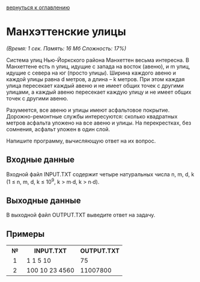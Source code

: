 <a href="/README.md">вернуться к оглавлению</a><br>

<h1>Манхэттенские улицы</h1>
<i>(Время: 1&nbsp;сек. Память: 16 Мб&nbsp;Сложность: 17%)</i>

<p class=text>
Система улиц Нью-Йоркского района Манхеттен весьма интересна. В Манхеттене есть n улиц, идущие с запада на восток (авеню), и m	 улиц, идущие с севера на юг (просто улицы). Ширина каждого авеню и каждой улицы равна d метров, а длина – k метров. При этом каждая улица пересекает каждый авеню и не имеет общих точек с другими улицами, а каждый авеню пересекает каждую улицу и не имеет общих точек с другими авеню.
</p>
<p class=text>
Разумеется, все авеню и улицы имеют асфальтовое покрытие. Дорожно-ремонтные службы интересуются: сколько квадратных метров асфальта уложено на все авеню и улицы. На перекрестках, без сомнения, асфальт уложен в один слой.
</p>
<p class=text>
Напишите программу, вычисляющую ответ на их вопрос.
</p>

<h2>Входные данные</h2>

<p class=text>
Входной файл INPUT.TXT содержит четыре натуральных числа n, m, d, k (1 &#8804; n, m, d, k &#8804; 10<sup>9</sup>, k > m&#8729;d, k > n&#8729;d).
</p>

<h2>Выходные данные</h2>

<p class=text>
В выходной файл OUTPUT.TXT выведите ответ на задачу.
</p>

<h2>Примеры</h2>

<table>
<tr><th width=30>№</th><th>INPUT.TXT</th><th>OUTPUT.TXT</th></tr>
<tr class=white2><td align=center>1</td><td valign=top>1 1 5 10</td><td valign=top>75</td></tr>
<tr class=white2><td align=center>2</td><td valign=top>100 10 23 4560</td><td valign=top>11007800</td></tr>
</table>